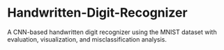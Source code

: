 # Handwritten-Digit-Recognizer
A CNN-based handwritten digit recognizer using the MNIST dataset with evaluation, visualization, and misclassification analysis.
